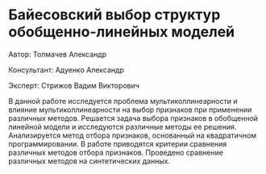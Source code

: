 # Байесовский выбор структур обобщенно-линейных моделей

Автор: Толмачев Александр

Консультант: Адуенко Александр

Эксперт: Стрижов Вадим Викторович

В данной работе исследуется проблема мультиколлинеарности и влияние мультиколлинеарности на выбор признаков при применении различных методов. Решается задача выбора признаков в обобщенной линейной модели и исследуются различные методы ее решения. Анализируется метод отбора признаков, основанный на квадратичном программировании. В работе приводятся критерии сравнения различных методов отбора признаков. Проведено сравнение различных методов на синтетических данных.
